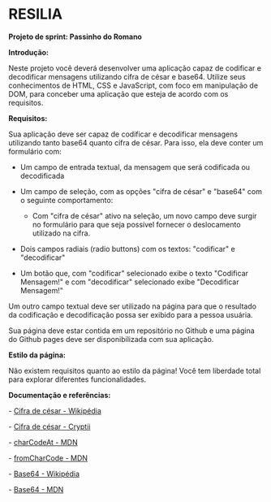 # **RESILIA**

**Projeto de sprint: Passinho do Romano**

**Introdução:**

Neste projeto você deverá desenvolver uma aplicação capaz de codificar e decodificar mensagens utilizando cifra de césar e base64. Utilize seus conhecimentos de HTML, CSS e JavaScript, com foco em manipulação de DOM, para conceber uma aplicação que esteja de acordo com os requisitos.

**Requisitos:**

Sua aplicação deve ser capaz de codificar e decodificar mensagens utilizando tanto base64 quanto cifra de césar. Para isso, ela deve conter um formulário com:

- Um campo de entrada textual, da mensagem que será codificada ou decodificada

- Um campo de seleção, com as opções "cifra de césar" e "base64" com o seguinte comportamento:

  - Com "cifra de césar" ativo na seleção, um novo campo deve surgir no formulário para que seja possível fornecer o deslocamento utilizado na cifra.

- Dois campos radiais (radio buttons) com os textos: "codificar" e "decodificar"

- Um botão que, com "codificar" selecionado exibe o texto "Codificar Mensagem!" e com "decodificar" selecionado exibe "Decodificar Mensagem!"

Um outro campo textual deve ser utilizado na página para que o resultado da codificação e decodificação possa ser exibido para a pessoa usuária.

Sua página deve estar contida em um repositório no Github e uma página do Github pages deve ser disponibilizada com sua aplicação.

**Estilo da página:**

Não existem requisitos quanto ao estilo da página! Você tem liberdade total para explorar diferentes funcionalidades.

**Documentação e referências:**

\- [Cifra de césar - Wikipédia](https://pt.wikipedia.org/wiki/Cifra_de_César)

\- [Cifra de césar - Cryptii](https://cryptii.com/pipes/caesar-cipher)

\- [charCodeAt - MDN](https://developer.mozilla.org/pt-BR/docs/Web/JavaScript/Reference/Global_Objects/String/charCodeAt)

\- [fromCharCode - MDN](https://developer.mozilla.org/pt-BR/docs/Web/JavaScript/Reference/Global_Objects/String/fromCharCode)

\- [Base64 - Wikipédia](https://pt.wikipedia.org/wiki/Base64)

\- [Base64 - MDN](https://developer.mozilla.org/en-US/docs/Glossary/Base64)


